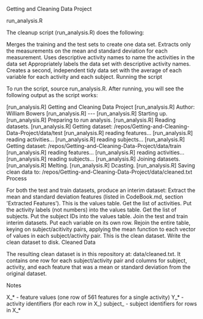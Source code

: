 Getting and Cleaning Data Project

run_analysis.R

The cleanup script (run_analysis.R) does the following:

Merges the training and the test sets to create one data set.
Extracts only the measurements on the mean and standard deviation for each measurement.
Uses descriptive activity names to name the activities in the data set
Appropriately labels the data set with descriptive activity names.
Creates a second, independent tidy data set with the average of each variable for each activity and each subject.
Running the script

To run the script, source run_analysis.R. After running, you will see the following output as the script works:

[run_analysis.R] Getting and Cleaning Data Project 
[run_analysis.R] Author: William Bowers 
[run_analysis.R] --- 
[run_analysis.R] Starting up. 
[run_analysis.R] Preparing to run analysis. 
[run_analysis.R] Reading datasets. 
[run_analysis.R] Getting dataset: /repos/Getting-and-Cleaning-Data-Project/data/test 
[run_analysis.R]   reading features... 
[run_analysis.R]   reading activities... 
[run_analysis.R]   reading subjects... 
[run_analysis.R] Getting dataset: /repos/Getting-and-Cleaning-Data-Project/data/train 
[run_analysis.R]   reading features... 
[run_analysis.R]   reading activities... 
[run_analysis.R]   reading subjects... 
[run_analysis.R] Joining datasets. 
[run_analysis.R] Melting. 
[run_analysis.R] Dcasting. 
[run_analysis.R] Saving clean data to: /repos/Getting-and-Cleaning-Data-Project/data/cleaned.txt 
Process

For both the test and train datasets, produce an interim dataset:
Extract the mean and standard deviation features (listed in CodeBook.md, section 'Extracted Features'). This is the values table.
Get the list of activities.
Put the activity labels (not numbers) into the values table.
Get the list of subjects.
Put the subject IDs into the values table.
Join the test and train interim datasets.
Put each variable on its own row.
Rejoin the entire table, keying on subject/acitivity pairs, applying the mean function to each vector of values in each subject/activity pair. This is the clean dataset.
Write the clean dataset to disk.
Cleaned Data

The resulting clean dataset is in this repository at: data/cleaned.txt. It contains one row for each subject/activity pair and columns for subject, activity, and each feature that was a mean or standard deviation from the original dataset.

Notes

X_* - feature values (one row of 561 features for a single activity) Y_* - activity identifiers (for each row in X_) subject_ - subject identifiers for rows in X_*
